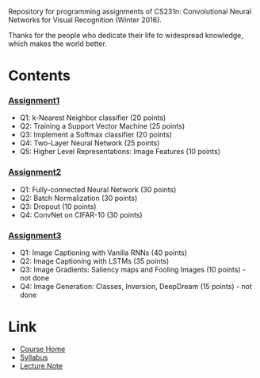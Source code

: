 Repository for programming assignments of CS231n: Convolutional Neural Networks for Visual Recognition (Winter 2016).

Thanks for the people who dedicate their life to widespread knowledge, which makes the world better.

# Contents
### [Assignment1](http://cs231n.github.io/assignments2016/assignment1/)
- Q1: k-Nearest Neighbor classifier (20 points)
- Q2: Training a Support Vector Machine (25 points)
- Q3: Implement a Softmax classifier (20 points)
- Q4: Two-Layer Neural Network (25 points)
- Q5: Higher Level Representations: Image Features (10 points)

### [Assignment2](http://cs231n.github.io/assignments2016/assignment2/)
- Q1: Fully-connected Neural Network (30 points)
- Q2: Batch Normalization (30 points)
- Q3: Dropout (10 points)
- Q4: ConvNet on CIFAR-10 (30 points)

### [Assignment3](http://cs231n.github.io/assignments2016/assignment3/)
- Q1: Image Captioning with Vanilla RNNs (40 points)
- Q2: Image Captioning with LSTMs (35 points)
- Q3: Image Gradients: Saliency maps and Fooling Images (10 points) - not done
- Q4: Image Generation: Classes, Inversion, DeepDream (15 points) - not done

# Link
- [Course Home](http://cs231n.stanford.edu/)
- [Syllabus](http://cs231n.stanford.edu/syllabus.html)
- [Lecture Note](http://cs231n.github.io/)

